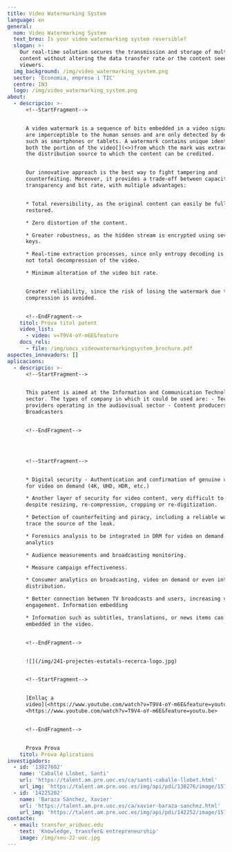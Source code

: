 ```yaml
---
title: Video Watermarking System
language: en
general:
  nom: Video Watermarking System
  text_breu: Is your video watermarking system reversible?
  slogan: >-
    Our real-time solution secures the transmission and storage of multimedia
    content without altering the data transfer rate or the content seen by
    viewers.
  img_background: /img/video_watermarking_system.png
  sector: 'Economia, empresa i TIC'
  centre: IN3
  logo: /img/video_watermarking_system.png
about:
  - descripcio: >-
      <!--StartFragment-->


      A video watermark is a sequence of bits embedded in a video signal. They
      are imperceptible to the human senses and are only detected by devices
      such as smartphones or tablets. A watermark contains unique identifiers of
      both the portion of the video[](<>)from which the mark was extracted and
      the distribution source to which the content can be credited.


      Our innovative approach is the best way to fight tampering and
      counterfeiting. Moreover, it provides a trade-off between capacity,
      transparency and bit rate, with multiple advantages:


      * Total reversibility, as the original content can easily be fully
      restored.

      * Zero distortion of the content.

      * Greater robustness, as the hidden stream is encrypted using several
      keys.

      * Real-time extraction processes, since only entropy decoding is required,
      not total decompression of the video.

      * Minimum alteration of the video bit rate.


      Greater reliability, since the risk of losing the watermark due to
      compression is avoided.


      <!--EndFragment-->
    titol: Prova titol patent
    video_list:
      - video: v=T9V4-oY-m6E&feature
    docs_rels:
      - file: /img/uocs_videowatermarkingsystem_brochure.pdf
aspectes_innovadors: []
aplicacions:
  - descripcio: >-
      <!--StartFragment-->


      This patent is aimed at the Information and Communication Technology
      sector. The types of company in which it could be used are: - Technology
      providers operating in the audiovisual sector - Content producers -
      Broadcasters


      <!--EndFragment-->




      <!--StartFragment-->


      * Digital security - Authentication and confirmation of genuine content
      for video on demand (4K, UHD, HDR, etc.) 

      * Another layer of security for video content, very difficult to remove
      despite resizing, re-compression, cropping or re-digitization. 

      * Detection of counterfeiting and piracy, including a reliable way to
      trace the source of the leak. 

      * Forensics analysis to be integrated in DRM for video on demand. Media
      analytics 

      * Audience measurements and broadcasting monitoring. 

      * Measure campaign effectiveness.  

      * Consumer analytics on broadcasting, video on demand or even internet
      distribution. 

      * Better connection between TV broadcasts and users, increasing viewer
      engagement. Information embedding 

      * Information such as subtitles, translations, or news items can be
      embedded in the video.


      <!--EndFragment-->


      ![](/img/241-projectes-estatals-recerca-logo.jpg)


      <!--StartFragment-->


      [Enllaç a
      video](<https://www.youtube.com/watch?v=T9V4-oY-m6E&feature=youtu.be>)
      <https://www.youtube.com/watch?v=T9V4-oY-m6E&feature=youtu.be>


      <!--EndFragment-->


      Prova Prova
    titol: Prova Aplications
investigadors:
  - id: '13827602'
    name: 'Caballé Llobet, Santi'
    url: 'https://talent.am.pre.uoc.es/ca/santi-caballe-llobet.html'
    url_img: 'https://talent.am.pre.uoc.es/img/api/pdi/138276/image/1572253930175'
  - id: '14225202'
    name: 'Baraza Sánchez, Xavier'
    url: 'https://talent.am.pre.uoc.es/ca/xavier-baraza-sanchez.html'
    url_img: 'https://talent.am.pre.uoc.es/img/api/pdi/142252/image/1573926396022'
contacte:
  - email: transfer_ari@uoc.edu
    text: 'Knowledge, transfer& entrepreneurship'
    image: /img/seu-22-uoc.jpg
---
```

